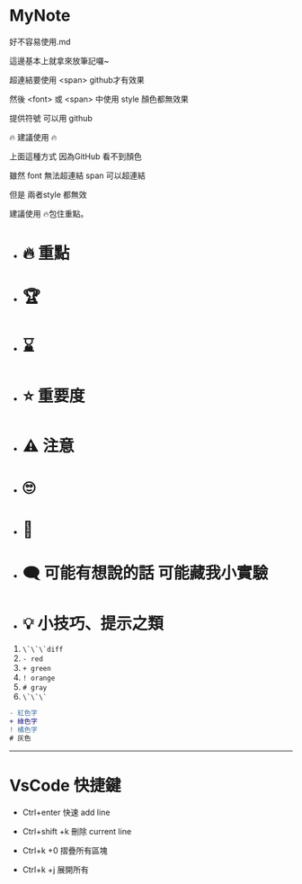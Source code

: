 # MyNote

好不容易使用.md

這邊基本上就拿來放筆記囉~

超連結要使用 \<span>  github才有效果

然後 \<font> 或 \<span> 中使用 style 顏色都無效果

提供符號 可以用 github

🔥 建議使用 🔥

上面這種方式 因為GitHub 看不到顏色

雖然 font 無法超連結 span 可以超連結

但是 兩者style 都無效

建議使用 🔥包住重點。

- # 🔥 重點

- # 🏆

- # ⌛

- # ⭐ 重要度

- # ⚠️ 注意

- # 🙄

- # 🍉

- # 🗨 可能有想說的話 可能藏我小實驗

- # 💡 小技巧、提示之類
1. ``\`\`\`diff``
2. `- red`
3. `+ green`
4. `! orange`
5. `# gray`
6. `` \`\`\` ``

```diff
- 紅色字
+ 綠色字
! 橘色字
# 灰色
```

---

# VsCode 快捷鍵

- Ctrl+enter 快速 add line

- Ctrl+shift +k 刪除 current line

- Ctrl+k +0  摺疊所有區塊

- Ctrl+k +j   展開所有
